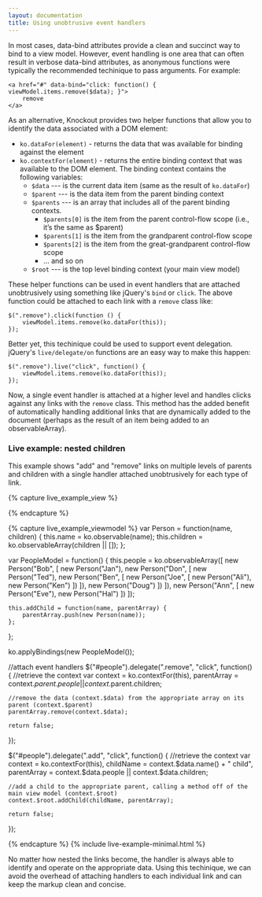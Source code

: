 ```yaml
---
layout: documentation
title: Using unobtrusive event handlers
---
```


In most cases, data-bind attributes provide a clean and succinct way to bind to a view model. However, event handling is one area that can often result in verbose data-bind attributes, as anonymous functions were typically the recommended techinique to pass arguments.  For example:

    <a href="#" data-bind="click: function() { viewModel.items.remove($data); }">
        remove
    </a>

As an alternative, Knockout provides two helper functions that allow you to identify the data associated with a DOM element:

 * `ko.dataFor(element)` - returns the data that was available for binding against the element
 * `ko.contextFor(element)` - returns the entire binding context that was available to the DOM element. The binding context contains the following variables:
   * `$data` --- is the current data item (same as the result of `ko.dataFor`)
   * `$parent` --- is the data item from the parent binding context
   * `$parents` --- is an array that includes all of the parent binding contexts.
     * `$parents[0]` is the item from the parent control-flow scope (i.e., it’s the same as $parent)
     * `$parents[1]` is the item from the grandparent control-flow scope
     * `$parents[2]` is the item from the great-grandparent control-flow scope
     * … and so on
   * `$root` --- is the top level binding context (your main view model)

These helper functions can be used in event handlers that are attached unobtrusively using something like jQuery's `bind` or `click`. The above function could be attached to each link with a `remove` class like:

    $(".remove").click(function () {
        viewModel.items.remove(ko.dataFor(this));
    });

Better yet, this techinique could be used to support event delegation.  jQuery's `live/delegate/on` functions are an easy way to make this happen:

    $(".remove").live("click", function() {
        viewModel.items.remove(ko.dataFor(this));
    });

Now, a single event handler is attached at a higher level and handles clicks against any links with the `remove` class. This method has the added benefit of automatically handling additional links that are dynamically added to the document (perhaps as the result of an item being added to an observableArray).

### Live example: nested children

This example shows "add" and "remove" links on multiple levels of parents and children with a single handler attached unobtrusively for each type of link.
<style type="text/css">
   .liveExample a.add { font-size: .7em; color: #aaa; }
   .liveExample a.remove { font-size: .9em; }
</style>

{% capture live_example_view %}
<ul id="people" data-bind='template: { name: "personTmpl", foreach: people }'>
</ul>

<script id="personTmpl" type="text/html">
    <li>
        <a class="remove" href="#"> x </a>
        <span data-bind='text: name'></span>
        <a class="add" href="#"> add child </a>
        <ul data-bind='template: { name: "personTmpl", foreach: children }'></ul>
    </li>
</script>
{% endcapture %}

{% capture live_example_viewmodel %}
var Person = function(name, children) {
    this.name = ko.observable(name);
    this.children = ko.observableArray(children || []);
};

var PeopleModel = function() {
    this.people = ko.observableArray([
        new Person("Bob", [
            new Person("Jan"),
            new Person("Don", [
                new Person("Ted"),
                new Person("Ben", [
                    new Person("Joe", [
                        new Person("Ali"),
                        new Person("Ken")
                    ])
                ]),
                new Person("Doug")
            ])
        ]),
        new Person("Ann", [
            new Person("Eve"),
            new Person("Hal")
        ])
    ]);

    this.addChild = function(name, parentArray) {
        parentArray.push(new Person(name));
    };
};

ko.applyBindings(new PeopleModel());

//attach event handlers
$("#people").delegate(".remove", "click", function() {
    //retrieve the context
    var context = ko.contextFor(this),
        parentArray = context.$parent.people || context.$parent.children;

    //remove the data (context.$data) from the appropriate array on its parent (context.$parent)
    parentArray.remove(context.$data);

    return false;
});

$("#people").delegate(".add", "click", function() {
    //retrieve the context
    var context = ko.contextFor(this),
        childName = context.$data.name() + " child",
        parentArray = context.$data.people || context.$data.children;
        
    //add a child to the appropriate parent, calling a method off of the main view model (context.$root)
    context.$root.addChild(childName, parentArray);
    
    return false;
});

{% endcapture %}
{% include live-example-minimal.html %}

No matter how nested the links become, the handler is always able to identify and operate on the appropriate data. Using this techinique, we can avoid the overhead of attaching handlers to each individual link and can keep the markup clean and concise.